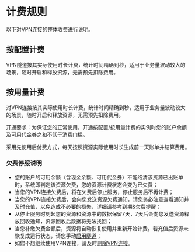 # 计费规则
以下对VPN连接的整体收费进行说明。

## 按配置计费

VPN隧道按其实际使用时长计费，统计时间精确到秒，适用于业务量波动较大的场景，随时开启和释放资源，无需预先扣除费用。

## 按用量计费

对VPN连接按其实际使用时长计费，统计时间精确到秒，适用于业务量波动较大的场景，随时开启和释放资源，无需预先扣除费用。

开通要求：为保证您的正常使用，开通按配置/按用量计费的实例时您的账户余额及可用代金券之和不低于消费门槛。

采用先使用后付费方式，每天按照资源实际使用时长生成前一天账单并结算费用。

### 欠费停服说明
* 您的账户的可用余额（含现金余额、可用代金券）不能结清该资源已出账单时，系统即判定该资源欠费，您的资源计费状态会变为已欠费；
* 当您的VPN连接欠费后，将在欠费后停止服务，停止服务后不再计费；
* 当您的VPN连接欠费后，会向您发送资源欠费通知，请您务必注意查看通知并及时充值，以免造成不必要的损失，详细请参考到期&欠费提醒；
* 从停止服务时刻起您的资源和资源中的数据保留7天，7天后会向您发送资源释放回收通知，资源回收后数据将无法找回；
* 当您补缴欠费金额后，资源将自动恢复使用并重新开始计费。若充值后资源未恢复成运行状态，请您手动[启用隧道]()；
* 如您不想继续使用VPN连接，请及时[删除VPN连接]()。

